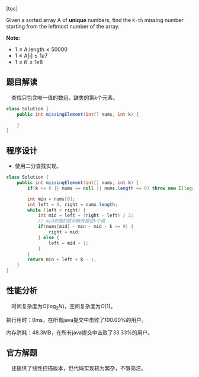 [toc]

Given a sorted array A of **unique** numbers, find the `K-th` missing number starting from the leftmost number of the array.

**Note:**

* $1 \le \text{A.length} \le 50000$
* $1 \le \text{A[i]} \le 1e7$
* $1 \le K \le 1e8$



## 题目解读

&emsp;查找只包含唯一值的数组，缺失的第$k$个元素。

```java
class Solution {
    public int missingElement(int[] nums, int k) {

    }
}
```

## 程序设计

* 使用二分查找实现。

```java
class Solution {
    public int missingElement(int[] nums, int k) {
        if(k <= 0 || nums == null || nums.length == 0) throw new IllegalArgumentException("invalid param");

        int min = nums[0];
        int left = 0, right = nums.length;
        while (left < right) {
            int mid = left + (right - left) / 2;
            // mid前面的区间缺失超过k个值
            if(nums[mid] - min - mid - k >= 0) {
                right = mid;
            } else {
                left = mid + 1;
            }
        }
        return min + left + k - 1;
    }
}
```

## 性能分析

&emsp;时间复杂度为$O(\log_2N)$，空间复杂度为$O(1)$。

执行用时：0ms，在所有java提交中击败了100.00%的用户。

内存消耗：48.3MB，在所有java提交中击败了33.33%的用户。

## 官方解题

&emsp;还提供了线性扫描版本，但代码实现较为繁杂，不够简洁。